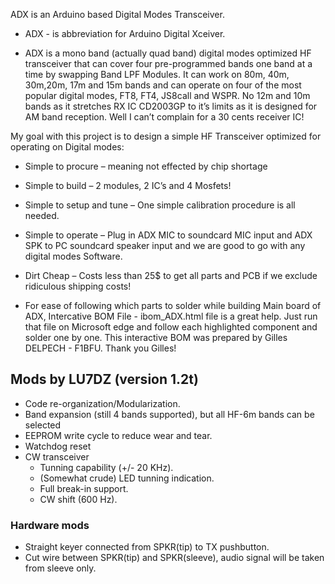 ADX is an Arduino based Digital Modes Transceiver.

- ADX - is abbreviation for Arduino Digital Xceiver.


- ADX is a mono band (actually quad band) digital modes optimized HF transceiver that can cover four pre-programmed bands one band at a time by swapping Band LPF Modules. 
It can work on 80m, 40m, 30m,20m, 17m and 15m bands and can operate on four of the most popular digital modes, FT8, FT4, JS8call and WSPR. 
No 12m and 10m bands as it stretches RX IC CD2003GP to it’s limits as it is designed for AM band reception. Well I can’t complain for a 30 cents receiver IC! 


My goal with this project is to design a simple HF Transceiver optimized for operating on Digital modes:
-	Simple to procure – meaning not effected by chip shortage
-	Simple to build – 2 modules, 2 IC’s and 4 Mosfets!
-	Simple to setup and tune – One simple calibration procedure is all needed.
-	Simple to operate – Plug in ADX MIC to soundcard MIC input and ADX SPK to PC soundcard speaker input and we are good to go with any digital modes Software.
-	Dirt Cheap – Costs less than 25$ to get all parts and PCB if we exclude ridiculous shipping costs!

- For ease of following which parts to solder while building Main board of ADX, Intercative BOM File - ibom_ADX.html file is a great help. Just run that file on Microsoft edge and follow each highlighted component and solder one by one. This interactive BOM was prepared by Gilles DELPECH - F1BFU. Thank you Gilles!

## Mods by LU7DZ (version 1.2t)

-	Code re-organization/Modularization.
-	Band expansion (still 4 bands supported), but all HF-6m bands can be selected
-	EEPROM write cycle to reduce wear and tear.
-	Watchdog reset
-	CW transceiver
	- Tunning capability (+/- 20 KHz).
	- (Somewhat crude) LED tunning indication.
	- Full break-in support.
	- CW shift (600 Hz).

### Hardware mods

-	Straight keyer connected from SPKR(tip) to TX pushbutton.
-	Cut wire between SPKR(tip) and SPKR(sleeve), audio signal will be taken from sleeve only.
